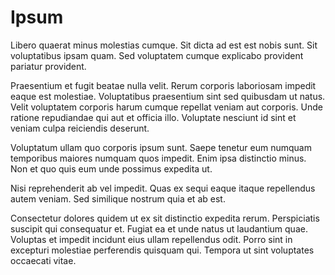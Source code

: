 # Ipsum

Libero quaerat minus molestias cumque. Sit dicta ad est est nobis sunt. Sit voluptatibus ipsam quam. Sed voluptatem cumque explicabo provident pariatur provident.

Praesentium et fugit beatae nulla velit. Rerum corporis laboriosam impedit eaque est molestiae. Voluptatibus praesentium sint sed quibusdam ut natus. Velit voluptatem corporis harum cumque repellat veniam aut corporis. Unde ratione repudiandae qui aut et officia illo. Voluptate nesciunt id sint et veniam culpa reiciendis deserunt.

Voluptatum ullam quo corporis ipsum sunt. Saepe tenetur eum numquam temporibus maiores numquam quos impedit. Enim ipsa distinctio minus. Non et quo quis eum unde possimus expedita ut.

Nisi reprehenderit ab vel impedit. Quas ex sequi eaque itaque repellendus autem veniam. Sed similique nostrum quia et ab est.

Consectetur dolores quidem ut ex sit distinctio expedita rerum. Perspiciatis suscipit qui consequatur et. Fugiat ea et unde natus ut laudantium quae. Voluptas et impedit incidunt eius ullam repellendus odit. Porro sint in excepturi molestiae perferendis quisquam qui. Tempora ut sint voluptates occaecati vitae.
